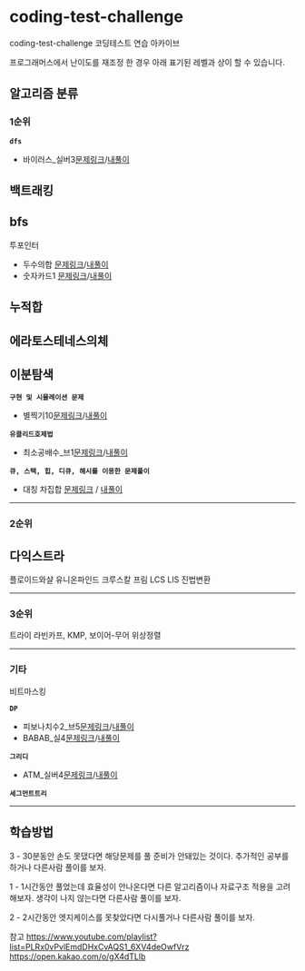 # coding-test-challenge
 coding-test-challenge
 코딩테스트 연습 아카이브 
 
 프로그래머스에서 난이도를 재조정 한 경우 아래 표기된 레벨과 상이 할 수 있습니다.

<link rel="dns-prefetch" href="https://github.githubassets.com">


## 알고리즘 분류 


### 1순위 

**`dfs`**
 - 바이러스_실버3[문제링크](https://www.acmicpc.net/problem/2606)/[내풀이](https://github.com/meat7238/coding-test-challenge/blob/main/%EB%B0%B1%EC%A4%80/%EC%8B%A4%EB%B2%84/x1007_%EB%B0%94%EC%9D%B4%EB%9F%AC%EC%8A%A4_2606_v.java)

백트래킹
 - 

bfs
  -

투포인터
  - 두수의합 [문제링크](https://www.acmicpc.net/problem/3273)/[내풀이]()
  - 숫자카드1 [문제링크](https://www.acmicpc.net/problem/10815)/[내풀이]()

누적합
  -
에라토스테네스의체
  -
이분탐색
  -
**`구현 및 시뮬레이션 문제`**
  - 별찍기10[문제링크](https://www.acmicpc.net/problem/2447)/[내풀이]()

**`유클리드호제법`**
  - 최소공배수_브1[문제링크](https://www.acmicpc.net/problem/1934)/[내풀이](https://github.com/meat7238/coding-test-challenge/blob/main/%EB%B0%B1%EC%A4%80/%EB%B8%8C%EB%A1%A0%EC%A6%88/x1129_%EC%B5%9C%EC%86%8C%EA%B3%B5%EB%B0%B0%EC%88%98_1934.java)

**`큐, 스택, 힙, 디큐, 해시를 이용한 문제풀이`**
  - 대칭 차집합 [문제링크](https://www.acmicpc.net/problem/1269) / [내풀이](https://github.com/meat7238/coding-test-challenge/blob/main/%EB%B0%B1%EC%A4%80/%EC%8B%A4%EB%B2%84/x1130_%EB%8C%80%EC%B9%AD%EC%B0%A8%EC%A7%91%ED%95%A9_1269.java) 

---

### 2순위
다익스트라
  -
플로이드와샬
유니온파인드
크루스칼
프림
LCS
LIS
진법변환

---

### 3순위
트라이
라빈카프, KMP, 보이어-무어 
위상정렬

---

### 기타
비트마스킹

**`DP`**
  - 피보나치수2_브5[문제링크](https://www.acmicpc.net/problem/2748)/[내풀이](https://github.com/meat7238/coding-test-challenge/blob/main/%EB%B0%B1%EC%A4%80/%EB%B8%8C%EB%A1%A0%EC%A6%88/x1128_%ED%94%BC%EB%B3%B4%EB%82%98%EC%B9%98%EC%88%982_2748.java)
  - BABAB_실4[문제링크](https://www.acmicpc.net/problem/9625)/[내풀이](https://github.com/meat7238/coding-test-challenge/blob/main/%EB%B0%B1%EC%A4%80/%EC%8B%A4%EB%B2%84/x1201_BABBA_9625.java)

**`그리디`**
  - ATM_실버4[문제링크](https://www.acmicpc.net/problem/11399)/[내풀이](https://github.com/meat7238/coding-test-challenge/blob/main/%EB%B0%B1%EC%A4%80/%EC%8B%A4%EB%B2%84/x1124_ATM_11399_v.java)

**`세그먼트트리`**

---

## 학습방법 
3 - 30분동안 손도 못댔다면 해당문제를 풀 준비가 안돼있는 것이다. 추가적인 공부를 하거나 다른사람 풀이를 보자.

1 - 1시간동안 풀었는데 효율성이 안나온다면 다른 알고리즘이나 자료구조 적용을 고려해보자. 생각이 나지 않는다면 다른사람 풀이를 보자.

2 - 2시간동안 엣지케이스를 못찾았다면 다시풀거나 다른사람 풀이를 보자.

참고
https://www.youtube.com/playlist?list=PLRx0vPvlEmdDHxCvAQS1_6XV4deOwfVrz
https://open.kakao.com/o/gX4dTLlb
